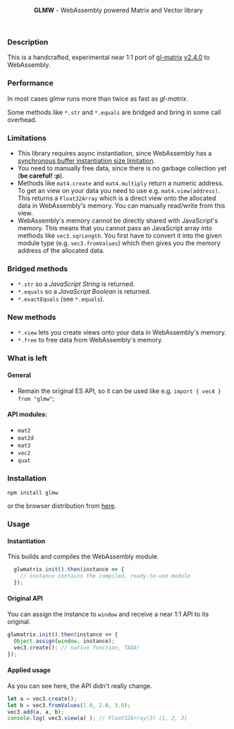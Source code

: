 <p align="center">
  <b>GLMW</b> - WebAssembly powered Matrix and Vector library
</p>

<br/>

### Description

This is a handcrafted, experimental near 1:1 port of [gl-matrix](https://github.com/toji/gl-matrix) [v2.4.0](https://github.com/toji/gl-matrix/blob/master/package.json#L4) to WebAssembly.

### Performance

In most cases *glmw* runs more than twice as fast as *gl-matrix*.

Some methods like ``*.str`` and ``*.equals`` are bridged and bring in some call overhead.

### Limitations

 - This library requires async instantiation, since WebAssembly has a [synchronous buffer instantiation size limitation](https://github.com/WebAssembly/design/issues/1190).
 - You need to manually free data, since there is no garbage collection yet (**be careful! :p**).
 - Methods like ``mat4.create`` and ``mat4.multiply`` return a numeric address. To get an view on your data you need to use e.g. ``mat4.view(address)``. This returns a ``Float32Array`` which is a direct view onto the allocated data in WebAssembly's memory. You can manually read/write from this view.
 - WebAssembly's memory cannot be directly shared with JavaScript's memory. This means that you cannot pass an JavaScript array into methods like ``vec3.sqrLength``. You first have to convert it into the given module type (e.g. ``vec3.fromValues``) which then gives you the memory address of the allocated data.

### Bridged methods
 - ``*.str`` so a *JavaScript String* is returned.
 - ``*.equals`` so a *JavaScript Boolean* is returned.
 - ``*.exactEquals`` (see ``*.equals``).

### New methods
 - ``*.view`` lets you create views onto your data in WebAssembly's memory.
 - ``*.free`` to free data from WebAssembly's memory.

### What is left

#### General
 - Remain the original ES API, so it can be used like e.g. ``import { vec4 } from "glmw"``;

#### API modules:
 - ``mat2``
 - ``mat2d``
 - ``mat3``
 - ``vec2``
 - ``quat``

### Installation

````
npm install glmw
````
or the browser distribution from [here](//rawgit.com/maierfelix/glmw/master/dist/glmw-browser.js).

### Usage

#### Instantiation
This builds and compiles the WebAssembly module.

````js
  glwmatrix.init().then(instance => {
    // instance contains the compiled, ready-to-use module
  });
````

#### Original API
You can assign the instance to ``window`` and receive a near 1:1 API to its original.

````js
glwmatrix.init().then(instance => {
  Object.assign(window, instance);
  vec3.create(); // native function, TADA!
});
````

#### Applied usage
As you can see here, the API didn't really change.
````js
let a = vec3.create();
let b = vec3.fromValues(1.0, 2.0, 3.0);
vec3.add(a, a, b);
console.log( vec3.view(a) ); // Float32Array(3) [1, 2, 3]
````
